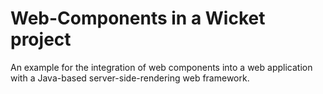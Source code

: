 # Web-Components in a Wicket project
An example for the integration of web components into a web application with a Java-based server-side-rendering web framework.
